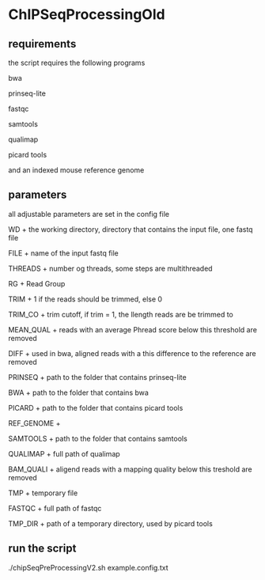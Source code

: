 # ChIPSeqProcessingOld

## requirements

the script requires the following programs

bwa

prinseq-lite

fastqc

samtools

qualimap

picard tools

and an indexed mouse reference genome

## parameters
all adjustable parameters are set in the config file

WD + the working directory, directory that contains the input file, one fastq file

FILE + name of the input fastq file

THREADS + number og threads, some steps are multithreaded 

RG + Read Group

TRIM + 1 if the reads should be trimmed, else 0

TRIM_CO + trim cutoff, if trim = 1, the llength reads are be trimmed to

MEAN_QUAL + reads with an average Phread score below this threshold are removed

DIFF + used in bwa, aligned reads with a this difference to the reference are removed

PRINSEQ + path to the folder that contains prinseq-lite

BWA + path to the folder that contains bwa

PICARD + path to the folder that contains picard tools

REF_GENOME + <reference chromosome index file with fullpath>
  
SAMTOOLS + path to the folder that contains samtools

QUALIMAP + full path of qualimap

BAM_QUALI + aligend reads with a mapping quality below this treshold are removed

TMP + temporary file

FASTQC + full path of fastqc

TMP_DIR + path of a temporary directory, used by picard tools
  
## run the script
./chipSeqPreProcessingV2.sh example.config.txt
